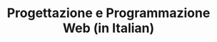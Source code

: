 ---
title: Progettazione e Programmazione Web (in Italian)
summary: University of Pisa, 2024


# Optional external URL for project (replaces project detail page).
external_link: 'https://elearning22.humnet.unipi.it/enrol/index.php?id=1050'


links:
  - icon: web
    icon_pack: fab
    name: Course site (in Ialian)
    url: https://elearning22.humnet.unipi.it/enrol/index.php?id=1050


url_code: ''
url_pdf: ''
url_slides: ''
url_video: ''

# Slides (optional).
#   Associate this project with Markdown slides.
#   Simply enter your slide deck's filename without extension.
#   E.g. `slides = "example-slides"` references `content/slides/example-slides.md`.
#   Otherwise, set `slides = ""`.

# slides: example
---